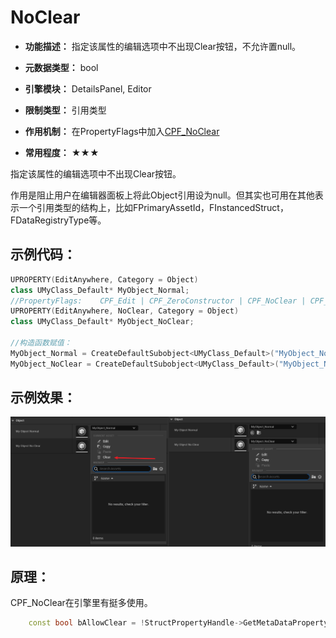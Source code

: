 # NoClear

- **功能描述：** 指定该属性的编辑选项中不出现Clear按钮，不允许置null。

- **元数据类型：** bool
- **引擎模块：** DetailsPanel, Editor
- **限制类型：** 引用类型
- **作用机制：** 在PropertyFlags中加入[CPF_NoClear](../../../../Flags/EPropertyFlags/CPF_NoClear.md)
- **常用程度：** ★★★

指定该属性的编辑选项中不出现Clear按钮。

作用是阻止用户在编辑器面板上将此Object引用设为null。但其实也可用在其他表示一个引用类型的结构上，比如FPrimaryAssetId，FInstancedStruct，FDataRegistryType等。

## 示例代码：

```cpp
UPROPERTY(EditAnywhere, Category = Object)
class UMyClass_Default* MyObject_Normal;
//PropertyFlags:	CPF_Edit | CPF_ZeroConstructor | CPF_NoClear | CPF_NoDestructor | CPF_HasGetValueTypeHash | CPF_NativeAccessSpecifierPublic 
UPROPERTY(EditAnywhere, NoClear, Category = Object)
class UMyClass_Default* MyObject_NoClear;

//构造函数赋值：
MyObject_Normal = CreateDefaultSubobject<UMyClass_Default>("MyObject_Normal");
MyObject_NoClear = CreateDefaultSubobject<UMyClass_Default>("MyObject_NoClear");
```

## 示例效果：

![Untitled](Untitled.png)

## 原理：

CPF_NoClear在引擎里有挺多使用。

```cpp
	const bool bAllowClear = !StructPropertyHandle->GetMetaDataProperty()->HasAnyPropertyFlags(CPF_NoClear);

```